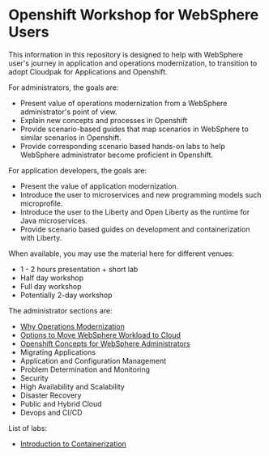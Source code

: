 # Openshift Workshop for WebSphere Users

This information in this repository is designed to help with WebSphere user's journey in application and operations modernization,  to transition to adopt Cloudpak for Applications and Openshift.

For administrators, the goals are:

- Present value of operations modernization from a WebSphere administrator's point of view.
- Explain new concepts and processes in Openshift
- Provide scenario-based guides that map scenarios in WebSphere to similar scenarios in Openshift.
- Provide corresponding scenario based hands-on labs to help WebSphere administrator become proficient in Openshift.

For application developers, the goals are:

- Present the value of application modernization.
- Introduce the user to microservices and new programming models such microprofile.
- Introduce the user to the Liberty and Open Liberty as the runtime for Java microservices.
- Provide scenario based guides on development and containerization with Liberty.

When available, you may use the material here for different venues:

- 1 - 2 hours presentation + short lab
- Half day workshop
- Full day workshop
- Potentially 2-day workshop

The administrator sections are:
- [Why Operations Modernization](Intro.md)
- [Options to Move WebSphere Workload to Cloud](WebSphereCloud.md)
- [Openshift Concepts for WebSphere Administrators](OpenshiftConcepts.md)
- Migrating Applications
- Application and Configuration Management
- Problem Determination and Monitoring
- Security
- High Availability and Scalability
- Disaster Recovery
- Public and Hybrid Cloud
- Devops and CI/CD

List of labs:
- [Introduction to Containerization](labs/HelloContainer)